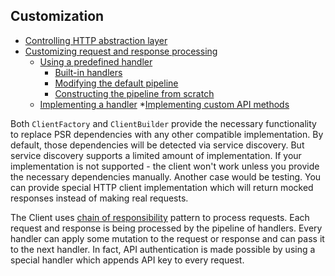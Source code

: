 ## Customization

* [Controlling HTTP abstraction layer](different_psr_implementations.md)
* [Customizing request and response processing](pipelines/implementing_a_handler.md)  
    + [Using a predefined handler](pipelines/using_a_predefined_handler.md)
        + [Built-in handlers](pipelines/using_a_predefined_handler.md#built-in-handlers)
        + [Modifying the default pipeline](pipelines/using_a_predefined_handler.md#modifying-the-default-pipeline)
        + [Constructing the pipeline from scratch](pipelines/using_a_predefined_handler.md#constructing-the-pipeline-from-scratch)
    + [Implementing a handler](pipelines/implementing_a_handler.md)
*[Implementing custom API methods](implementing_custom_api_methods.md)

Both `ClientFactory` and `ClientBuilder` provide the necessary functionality to replace PSR dependencies with any other compatible implementation.
By default, those dependencies will be detected via service discovery. But service discovery supports a limited amount of implementation.
If your implementation is not supported - the client won't work unless you provide the necessary dependencies manually.
Another case would be testing. You can provide special HTTP client implementation which will return mocked responses instead of making
real requests.

The Client uses [chain of responsibility](https://refactoring.guru/design-patterns/chain-of-responsibility) pattern to process requests.
Each request and response is being processed by the pipeline of handlers. Every handler can apply some mutation to the request or response
and can pass it to the next handler. In fact, API authentication is made possible by using a special handler which appends API key to every request.
